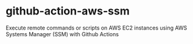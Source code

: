 # github-action-aws-ssm
Execute remote commands or scripts on AWS EC2 instances using AWS Systems Manager (SSM) with Github Actions
